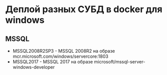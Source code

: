 # Деплой разных СУБД в docker для windows

## MSSQL
* MSSQL2008R2SP3 - MSSQL 2008R2 на образе mcr.microsoft.com/windows/servercore:1803
* MSSQL2017 - MSSQL 2017 на образе microsoft/mssql-server-windows-developer
